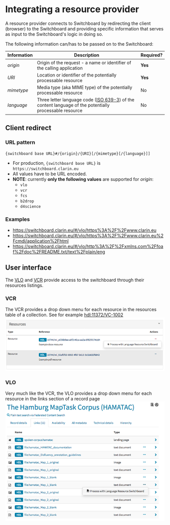 # Integrating a resource provider

A resource provider connects to Switchboard by redirecting the client (browser) to the Switchboard and providing 
specific information that serves as input to the Switchboard's logic in doing so.

The following information can/has to be passed on to the Switchboard:

| Information | Description | Required? |
|-----|-----|-----|
| *origin* | Origin of the request - a name or identifier of the calling application | **Yes** |
| *URI* | Location or identifier of the potentially processable resource | **Yes** |
| *mimetype* | Media type (aka MIME type) of the potentially processable resource | No |
| *language* | Three letter language code ([ISO 639-3](https://iso639-3.sil.org/)) of the content language of the potentially processable resource | No |

## Client redirect

### URL pattern
```
{switchboard base URL}#/{origin}/{URI}[/{mimetype}[/{language}]]
```

* For production, `{switchboard base URL}` is `https://switchboard.clarin.eu`
* All values have to be URL encoded.
* **NOTE**: currently __only the following values__ are supported for *origin*:
  * `vlo`
  * `vcr`
  * `fcs`
  * `b2drop`
  * `d4science`

### Examples
* https://switchboard.clarin.eu/#/vlo/https%3A%2F%2Fwww.clarin.eu
* https://switchboard.clarin.eu/#/vlo/https%3A%2F%2Fwww.clarin.eu%2Fcmdi/application%2Fhtml
* https://switchboard.clarin.eu/#/vlo/http%3A%2F%2Fxmlns.com%2Ffoaf%2Fdoc%2FREADME.txt/text%2Fplain/eng

## User interface

The [VLO](https://vlo.clarin.eu) and [VCR](https://collections.clarin.eu) provide access to the switchboard through their resources listings.

### VCR
The VCR provides a drop down menu for each resource in the resources table of a collection. See for example [hdl:11372/VC-1002](http://hdl.handle.net/11372/VC-1002)
![VCR](../images/integration-example-vcr.png)

### VLO
Very much like the VCR, the VLO provides a drop down menu for each resource in the links section of a record page
![VLO](../images/integration-example-vlo.png)
